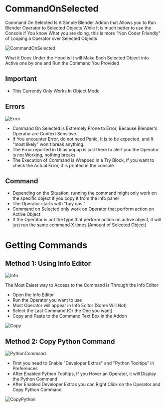 # CommandOnSelected

Command On Selected Is A Simple Blender Addon that Allows you to Run Blender Operator to Selected Objects
While It is much better to use the Console if You know What you are doing, this is more "Non Coder Friendly" of Looping a Operator over Selected Objects

![CommandOnSelected](https://blenderboi.com/gallery/CommandOnSelected/CommandOnSelectedPanel.png)

What it Does Under the Hood is It will Make Each Selected Object into Active one by one and Run the Command You Provided

## Important

- This Currently Only Works In Object Mode

## Errors

![Error](https://blenderboi.com/gallery/CommandOnSelected/Errors.png)

- Command On Selected is Extremely Prone to Error, Because Blender's Operator are Context Sensitive. 
- If You encounter Error, do not need Panic, It is to be expected, and It "most likely" won't break anything. 
- The Error reported in UI as popup is just there to alert you the Operator is not Working, nothing breaks. 
- The Execution of Command is Wrapped in a Try Block, If you want to check the Actual Error, it is printed in the console

## Command

- Depending on the Situation, running the command might only work on the specific object if you copy it from the info panel
- The Operator starts with "bpy.ops."
- Command on Selected only work on Operator that perform action on Active Object
- If the Operator is not the type that perform action on active object, it will just run the same command X times (Amount of Selected Object)

# Getting Commands

## Method 1: Using Info Editor

![Info](https://blenderboi.com/gallery/CommandOnSelected/InfoEditor.png)

The Most Eaiest way to Access to the Command is Through the Info Editor
- Open the Info Editor
- Run the Operator you want to use
- Most Operator will appear in Info Editor (Some Will Not)
- Select the Last Command (Or the One you want)
- Copy and Paste to the Command Text Box in the Addon

![Copy](https://blenderboi.com/gallery/CommandOnSelected/CopyCommand.png)

## Method 2: Copy Python Command

![PythonCommand](https://blenderboi.com/gallery/CommandOnSelected/PythonCommand.png)


- First you need to Enable "Developer Extras" and "Python Tooltips" in Preferences
- After Enabled Python Tooltips, If you Hover an Operator, it will Display the Python Command
- After Enabled Developer Extras you can Right Click on the Operator and Copy Python Command

![CopyPython](https://blenderboi.com/gallery/CommandOnSelected/CopyPython.png)

